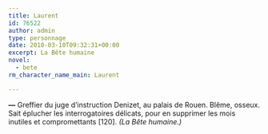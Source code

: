 ```yaml
---
title: Laurent
id: 76522
author: admin
type: personnage
date: 2010-03-10T09:32:31+00:00
excerpt: La Bête humaine
novel:
  - bete
rm_character_name_main: Laurent

---
```

**—** Greffier du juge d&rsquo;instruction Denizet, au palais de Rouen. Blême, osseux. Sait éplucher les interrogatoires délicats, pour en supprimer les mois inutiles et compromettants [120]. _(La Bête humaine.)_
